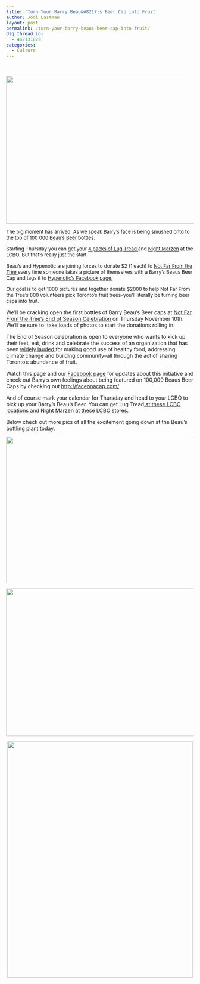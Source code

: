 ```yaml
---
title: 'Turn Your Barry Beau&#8217;s Beer Cap into Fruit'
author: Jodi Lastman
layout: post
permalink: /turn-your-barry-beaus-beer-cap-into-fruit/
dsq_thread_id:
  - 462131829
categories:
  - Culture
---
```

&nbsp;

<p style="text-align: center;">
  <a href="http://hypenotic.com/meaning-fulmarketing/7505/turn-your-barry-beaus-beer-cap-into-fruit/attachment/screen-shot-2011-11-04-at-3-05-47-pm" rel="attachment wp-att-7506"><img class="aligncenter size-full wp-image-7506" title="Screen shot 2011-11-04 at 3.05.47 PM" src="http://hypenotic.com/wordpress/wp-content/uploads/2011/11/Screen-shot-2011-11-04-at-3.05.47-PM.png" alt="" width="529" height="396" /></a>
</p>

<span class="Apple-style-span" style="-webkit-border-horizontal-spacing: 2px; -webkit-border-vertical-spacing: 2px; font-size: small; line-height: normal;">The big moment has arrived. As we speak Barry&#8217;s face is being smushed onto to the top of 100 000 <a href="http://www.google.com/search?client=safari&rls=en&q=beaus+beer&ie=UTF-8&oe=UTF-8">Beau&#8217;s Beer </a>bottles. </span>

<span class="Apple-style-span" style="-webkit-border-horizontal-spacing: 2px; -webkit-border-vertical-spacing: 2px; font-size: small; line-height: normal;">Starting Thursday you can get your <a href="http://www.lcbo.ca/lcbo-ear/lcbo/product/inventory/searchResults.do?language=EN&itemNumber=169334">4 packs of Lug Tread </a>and <a href="http://www.lcbo.ca/lcbo-ear/lcbo/product/inventory/searchResults.do?language=EN&itemNumber=250753">Night Marzen</a> at the LCBO. But that&#8217;s really just the start.</span>

<span style="font-size: small;"><span class="Apple-style-span" style="line-height: normal; -webkit-border-horizontal-spacing: 2px; -webkit-border-vertical-spacing: 2px;">Beau&#8217;s and Hypenotic are joining forces to donate $2 (1 each) to <a href="http://www.notfarfromthetree.org/">Not Far From the Tree </a>every time someone takes a picture of themselves with a Barry&#8217;s Beaus Beer Cap and tags it to <a href="http://www.facebook.com/hypenotic">Hypenotic&#8217;s Facebook page.</a> </span></span>

<span style="font-size: small;"><span class="Apple-style-span" style="line-height: normal; -webkit-border-horizontal-spacing: 2px; -webkit-border-vertical-spacing: 2px;">Our goal is to get 1000 pictures and together donate $2000 to help Not Far From the Tree&#8217;s 800 volunteers pick Toronto&#8217;s fruit trees–you&#8217;ll literally be turning beer caps into fruit.</span></span>

We&#8217;ll be cracking open the first bottles of Barry Beau&#8217;s Beer caps at [Not Far From the Tree&#8217;s End of Season Celebration ][1]on Thursday November 10th. We&#8217;ll be sure to  take loads of photos to start the donations rolling in.

The End of Season celebration is open to everyone who wants to kick up their feet, eat, drink and celebrate the success of an organization that has been [widely lauded ][2]for making good use of healthy food, addressing climate change and building community–all through the act of sharing Toronto&#8217;s abundance of fruit.

Watch this page and our [Facebook page][3] for updates about this initiative and check out Barry&#8217;s own feelings about being featured on 100,000 Beaus Beer Caps by checking out <http://faceonacap.com/>

And of course mark your calendar for Thursday and head to your LCBO to pick up your Barry&#8217;s Beau&#8217;s Beer. You can get Lug Tread[ at these LCBO locations][4] and Night Marzen[ at these LCBO stores. ][5]

Below check out more pics of all the excitement going down at the Beau&#8217;s bottling plant today.

<p style="text-align: center;">
  <a href="http://hypenotic.com/meaning-fulmarketing/7505/turn-your-barry-beaus-beer-cap-into-fruit/attachment/screen-shot-2011-11-04-at-3-05-26-pm" rel="attachment wp-att-7513"><img class="aligncenter size-full wp-image-7513" title="Screen shot 2011-11-04 at 3.05.26 PM" src="http://hypenotic.com/wordpress/wp-content/uploads/2011/11/Screen-shot-2011-11-04-at-3.05.26-PM.png" alt="" width="529" height="393" /></a>
</p>

<p style="text-align: center;">
  <a href="http://hypenotic.com/meaning-fulmarketing/7505/turn-your-barry-beaus-beer-cap-into-fruit/attachment/screen-shot-2011-11-04-at-3-10-15-pm" rel="attachment wp-att-7514"><img class="aligncenter size-full wp-image-7514" title="Screen shot 2011-11-04 at 3.10.15 PM" src="http://hypenotic.com/wordpress/wp-content/uploads/2011/11/Screen-shot-2011-11-04-at-3.10.15-PM.png" alt="" width="528" height="396" /></a>
</p>

<p style="text-align: center;">
  <a href="http://hypenotic.com/meaning-fulmarketing/7505/turn-your-barry-beaus-beer-cap-into-fruit/attachment/screen-shot-2011-11-04-at-4-01-21-pm" rel="attachment wp-att-7515"><img class="aligncenter size-full wp-image-7515" title="Screen shot 2011-11-04 at 4.01.21 PM" src="http://hypenotic.com/wordpress/wp-content/uploads/2011/11/Screen-shot-2011-11-04-at-4.01.21-PM.png" alt="" width="498" height="635" /></a>
</p>

 [1]: http://www.notfarfromthetree.org/archives/3293
 [2]: http://www.notfarfromthetree.org/about/awards-accolades
 [3]: http://www.facebook.com/hypenotic
 [4]: http://www.lcbo.ca/lcbo-ear/lcbo/product/inventory/searchResults.do?language=EN&itemNumber=169334
 [5]: http://www.lcbo.ca/lcbo-ear/lcbo/product/inventory/searchResults.do?language=EN&itemNumber=250753